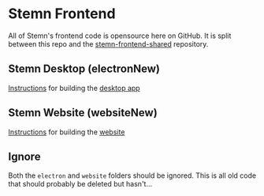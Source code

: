 # Stemn Frontend

All of Stemn's frontend code is opensource here on GitHub. It is split between this repo and the [stemn-frontend-shared](https://github.com/stemn/stemn-frontend-shared) repository.

## Stemn Desktop (electronNew)
[Instructions](https://github.com/stemn/stemn-frontend/blob/master/electronNew/README.md) for building the [desktop app](https://github.com/stemn/Stemn-Desktop)

## Stemn Website (websiteNew)
[Instructions](https://github.com/stemn/stemn-frontend/blob/master/websiteNew/README.md) for building the [website](https://dev.stemn.com)

## Ignore
Both the `electron` and `website` folders should be ignored. 
This is all old code that should probably be deleted but hasn't...
